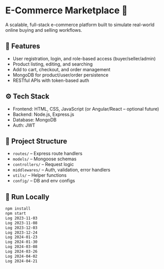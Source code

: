 # E-Commerce Marketplace 🛒

A scalable, full-stack e-commerce platform built to simulate real-world online buying and selling workflows.

## 🔧 Features
- User registration, login, and role-based access (buyer/seller/admin)
- Product listing, editing, and searching
- Add to cart, checkout, and order management
- MongoDB for product/user/order persistence
- RESTful APIs with token-based auth

## ⚙️ Tech Stack
- Frontend: HTML, CSS, JavaScript (or Angular/React – optional future)
- Backend: Node.js, Express.js
- Database: MongoDB
- Auth: JWT

## 📁 Project Structure
- `routes/` – Express route handlers
- `models/` – Mongoose schemas
- `controllers/` – Request logic
- `middlewares/` – Auth, validation, error handlers
- `utils/` – Helper functions
- `config/` – DB and env configs

## 🚀 Run Locally
```bash
npm install
npm start
Log 2023-11-03
Log 2023-11-08
Log 2023-12-03
Log 2023-12-24
Log 2024-01-23
Log 2024-01-30
Log 2024-03-08
Log 2024-03-26
Log 2024-04-02
Log 2024-04-21
